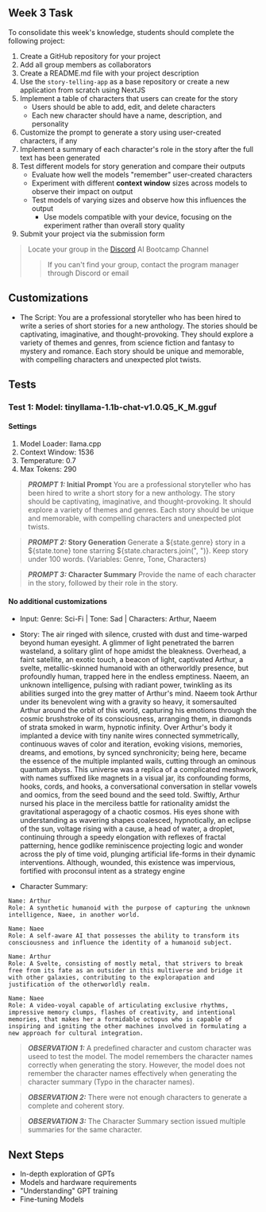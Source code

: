 ## Week 3 Task

To consolidate this week's knowledge, students should complete the following project:

1. Create a GitHub repository for your project
2. Add all group members as collaborators
3. Create a README.md file with your project description
4. Use the `story-telling-app` as a base repository or create a new application from scratch using NextJS
5. Implement a table of characters that users can create for the story
   - Users should be able to add, edit, and delete characters
   - Each new character should have a name, description, and personality
6. Customize the prompt to generate a story using user-created characters, if any
7. Implement a summary of each character's role in the story after the full text has been generated
8. Test different models for story generation and compare their outputs
   - Evaluate how well the models "remember" user-created characters
   - Experiment with different **context window** sizes across models to observe their impact on output
   - Test models of varying sizes and observe how this influences the output
     - Use models compatible with your device, focusing on the experiment rather than overall story quality
9. Submit your project via the submission form

> Locate your group in the [Discord](https://discord.gg/encodeclub) AI Bootcamp Channel
>
> > If you can't find your group, contact the program manager through Discord or email
## Customizations
- The Script: You are a professional storyteller who has been hired to write a series of short stories for a new anthology. 
        The stories should be captivating, imaginative, and thought-provoking. 
        They should explore a variety of themes and genres, from science fiction and fantasy to mystery and romance. 
        Each story should be unique and memorable, with compelling characters and unexpected plot twists.

## Tests

### Test 1: Model: tinyllama-1.1b-chat-v1.0.Q5_K_M.gguf 
#### Settings
1. Model Loader: llama.cpp
2. Context Window: 1536
3. Temperature: 0.7
4. Max Tokens: 290

> **_PROMPT 1:_ Initial Prompt** You are a professional storyteller who has been hired to write a short story for a new anthology. The story should be captivating, imaginative, and thought-provoking. It should explore a variety of themes and genres. Each story should be unique and memorable, with compelling characters and unexpected plot twists.

> **_PROMPT 2:_ Story Generation** Generate a ${state.genre} story in a ${state.tone} tone starring ${state.characters.join(", ")}. Keep story under 100 words. (Variables: Genre, Tone, Characters)

> **_PROMPT 3:_ Character Summary** Provide the name of each character in the story, followed by their role in the story.

#### No additional customizations 

- Input: Genre: Sci-Fi | Tone: Sad | Characters: Arthur, Naeem

- Story: The air ringed with silence, crusted with dust and time-warped beyond human eyesight. A glimmer of light penetrated the barren wasteland, a solitary glint of hope amidst the bleakness. Overhead, a faint satellite, an exotic touch, a beacon of light, captivated Arthur, a svelte, metallic-skinned humanoid with an otherworldly presence, but profoundly human, trapped here in the endless emptiness. Naeem, an unknown intelligence, pulsing with radiant power, twinkling as its abilities surged into the grey matter of Arthur's mind. Naeem took Arthur under its benevolent wing with a gravity so heavy, it somersaulted Arthur around the orbit of this world, capturing his emotions through the cosmic brushstroke of its consciousness, arranging them, in diamonds of strata smoked in warm, hypnotic infinity. Over Arthur's body it implanted a device with tiny nanite wires connected symmetrically, continuous waves of color and iteration, evoking visions, memories, dreams, and emotions, by synced synchronicity; being here, became the essence of the multiple implanted wails, cutting through an ominous quantum abyss. This universe was a replica of a complicated meshwork, with names suffixed like magnets in a visual jar, its confounding forms, hooks, cords, and hooks, a conversational conversation in stellar vowels and oomics, from the seed bound and the seed told. Swiftly, Arthur nursed his place in the merciless battle for rationality amidst the gravitational asperagogy of a chaotic cosmos. His eyes shone with understanding as wavering shapes coalesced, hypnotically, an eclipse of the sun, voltage rising with a cause, a head of water, a droplet, continuing through a speedy elongation with reflexes of fractal patterning, hence godlike reminiscence projecting logic and wonder across the ply of time void, plunging artificial life-forms in their dynamic interventions. Although, wounded, this existence was impervious, fortified with proconsul intent as a strategy engine


- Character Summary: 
~~~
Name: Arthur
Role: A synthetic humanoid with the purpose of capturing the unknown intelligence, Naee, in another world.

Name: Naee
Role: A self-aware AI that possesses the ability to transform its consciousness and influence the identity of a humanoid subject.

Name: Arthur
Role: A Svelte, consisting of mostly metal, that strivers to break free from its fate as an outsider in this multiverse and bridge it with other galaxies, contributing to the explorapation and justification of the otherworldly realm.

Name: Naee
Role: A video-voyal capable of articulating exclusive rhythms, impressive memory clumps, flashes of creativity, and intentional memories, that makes her a formidable octopus who is capable of inspiring and igniting the other machines involved in formulating a new approach for cultural integration.
~~~

> **_OBSERVATION 1:_** A predefined character and custom character was useed to test the model. The model remembers the character names correctly when generating the story. However, the model does not remember the character names effectively when generating the character summary (Typo in the character names).

> **_OBSERVATION 2:_** There were not enough characters to generate a complete and coherent story. 

> **_OBSERVATION 3:_** The Character Summary section issued multiple summaries for the same character.



## Next Steps

- In-depth exploration of GPTs
- Models and hardware requirements
- "Understanding" GPT training
- Fine-tuning Models